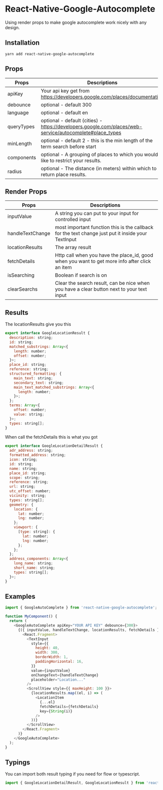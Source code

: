 # React-Native-Google-Autocomplete

Using render props to make google autocomplete work nicely with any design.

## Installation

`yarn add react-native-google-autocomplete`


## Props


| Props  | Descriptions |
| ------------- | ------------- |
| apiKey  | Your api key get from https://developers.google.com/places/documentation  |
| debounce  | optional - default 300
| language | optional - default en |
| queryTypes | optional - default (cities) - https://developers.google.com/places/web-service/autocomplete#place_types
| minLength | optional - default 2 - this is the min length of the term search before start
| components | optional - A grouping of places to which you would like to restrict your results.
| radius | optional - The distance (in meters) within which to return place results.


## Render Props


| Props  | Descriptions |
| ------------- | ------------- |
| inputValue  | A string you can put to your input for controlled input  |
| handleTextChange  | most important function this is the callback for the text change just put it inside your TextInput  |
| locationResults | The array result |
| fetchDetails | Http call when you have the place_id, good when you want to get more info after click an item
| isSearching | Boolean if search is on
| clearSearchs | Clear the search result, can be nice when you have a clear button next to your text input

## Results

The locationResults give you this

```js
export interface GoogleLocationResult {
  description: string;
  id: string;
  matched_substrings: Array<{
    length: number;
    offset: number;
  }>;
  place_id: string;
  reference: string;
  structured_formatting: {
    main_text: string;
    secondary_text: string;
    main_text_matched_substrings: Array<{
      length: number;
    }>;
  };
  terms: Array<{
    offset: number;
    value: string;
  }>;
  types: string[];
}
```

When call the fetchDetails this is what you got

```js
export interface GoogleLocationDetailResult {
  adr_address: string;
  formatted_address: string;
  icon: string;
  id: string;
  name: string;
  place_id: string;
  scope: string;
  reference: string;
  url: string;
  utc_offset: number;
  vicinity: string;
  types: string[];
  geometry: {
    location: {
      lat: number;
      lng: number;
    };
    viewport: {
      [type: string]: {
        lat: number;
        lng: number;
      };
    };
  };
  address_components: Array<{
    long_name: string;
    short_name: string;
    types: string[];
  }>;
}
```

## Examples

```js
import { GoogleAutoComplete } from 'react-native-google-autocomplete';

function MyComponent() {
  return (
    <GoogleAutoComplete apiKey="YOUR API KEY" debounce={300}>
      {({ inputValue, handleTextChange, locationResults, fetchDetails }) => (
        <React.Fragment>
          <TextInput
            style={{
              height: 40,
              width: 300,
              borderWidth: 1,
              paddingHorizontal: 16,
            }}
            value={inputValue}
            onChangeText={handleTextChange}
            placeholder="Location..."
          />
          <ScrollView style={{ maxHeight: 100 }}>
            {locationResults.map((el, i) => (
              <LocationItem
                {...el}
                fetchDetails={fetchDetails}
                key={String(i)}
              />
            ))}
          </ScrollView>
        </React.Fragment>
      )}
    </GoogleAutoComplete>
  );
}
```

## Typings

You can import both result typing if you need for flow or typescript.

```js
import { GoogleLocationDetailResult, GoogleLocationResult } from 'react-native-google-autocomplete';
```